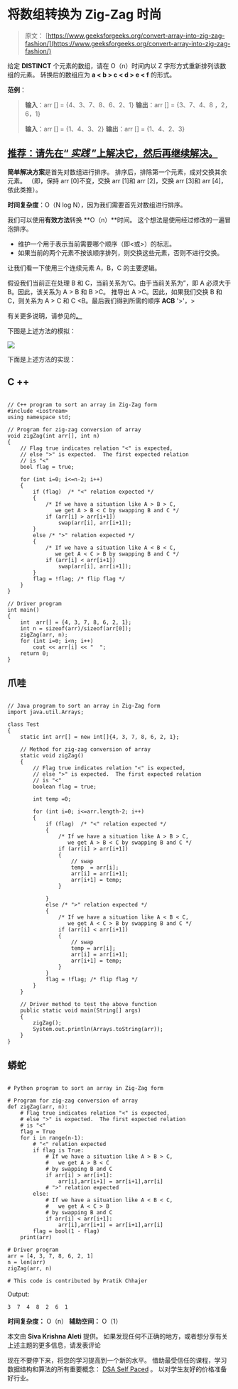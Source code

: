 # 将数组转换为 Zig-Zag 时尚

> 原文： [https://www.geeksforgeeks.org/convert-array-into-zig-zag-fashion/](https://www.geeksforgeeks.org/convert-array-into-zig-zag-fashion/)

给定 **DISTINCT** 个元素的数组，请在 O（n）时间内以 Z 字形方式重新排列该数组的元素。 转换后的数组应为 **a < b > c < d > e < f** 的形式。

**范例**：

> **输入**：arr [] = {4、3、7、8、6、2、1}
> **输出**：arr [] = {3、7、4、8 ，2，6，1}
> 
> **输入**：arr [] = {1、4、3、2}
> **输出**：arr [] = {1、4、2、3}

## [推荐：请先在“ ***<u>实践</u>*** ”上解决它，然后再继续解决。](https://practice.geeksforgeeks.org/problems/convert-array-into-zig-zag-fashion/0)

**简单解决方案**是首先对数组进行排序。 排序后，排除第一个元素，成对交换其余元素。 （即，保持 arr [0]不变，交换 arr [1]和 arr [2]，交换 arr [3]和 arr [4]，依此类推）。

**时间复杂度**：O（N log N），因为我们需要首先对数组进行排序。

我们可以使用**有效方法**转换 **O（n）**时间。 这个想法是使用经过修改的一遍冒泡排序。

*   维护一个用于表示当前需要哪个顺序（即<或>）的标志。
*   如果当前的两个元素不按该顺序排列，则交换这些元素，否则不进行交换。

让我们看一下使用三个连续元素 A，B，C 的主要逻辑。

假设我们当前正在处理 B 和 C，当前关系为'C。由于当前关系为”，即 A 必须大于 B。因此，该关系为 A > B 和 B >C。 推导出 A >C。因此，如果我们交换 B 和 C，则关系为 A > C 和 C <B。最后我们得到所需的顺序 **ACB** '>'，>

有关更多说明，请参见的[。](http://geeksquiz.com/converting-an-array-of-integers-into-zig-zag-fashion/)

下图是上述方法的模拟：

![](img/c5eafbd41691a7b19f82225e18f3e1a7.png)

下面是上述方法的实现：

## C ++

```

// C++ program to sort an array in Zig-Zag form 
#include <iostream> 
using namespace std; 

// Program for zig-zag conversion of array 
void zigZag(int arr[], int n) 
{ 
    // Flag true indicates relation "<" is expected, 
    // else ">" is expected.  The first expected relation 
    // is "<" 
    bool flag = true; 

    for (int i=0; i<=n-2; i++) 
    { 
        if (flag)  /* "<" relation expected */
        { 
            /* If we have a situation like A > B > C, 
               we get A > B < C by swapping B and C */
            if (arr[i] > arr[i+1]) 
                swap(arr[i], arr[i+1]); 
        } 
        else /* ">" relation expected */
        { 
            /* If we have a situation like A < B < C, 
               we get A < C > B by swapping B and C */
            if (arr[i] < arr[i+1]) 
                swap(arr[i], arr[i+1]); 
        } 
        flag = !flag; /* flip flag */
    } 
} 

// Driver program 
int main() 
{ 
    int  arr[] = {4, 3, 7, 8, 6, 2, 1}; 
    int n = sizeof(arr)/sizeof(arr[0]); 
    zigZag(arr, n); 
    for (int i=0; i<n; i++) 
        cout << arr[i] << "  "; 
    return 0; 
} 

```

## 爪哇

```

// Java program to sort an array in Zig-Zag form 
import java.util.Arrays; 

class Test 
{ 
    static int arr[] = new int[]{4, 3, 7, 8, 6, 2, 1}; 

    // Method for zig-zag conversion of array 
    static void zigZag() 
    { 
        // Flag true indicates relation "<" is expected, 
        // else ">" is expected.  The first expected relation 
        // is "<" 
        boolean flag = true; 

        int temp =0; 

        for (int i=0; i<=arr.length-2; i++) 
        { 
            if (flag)  /* "<" relation expected */
            { 
                /* If we have a situation like A > B > C, 
                   we get A > B < C by swapping B and C */
                if (arr[i] > arr[i+1]) 
                { 
                    // swap 
                    temp  = arr[i]; 
                    arr[i] = arr[i+1]; 
                    arr[i+1] = temp; 
                } 

            } 
            else /* ">" relation expected */
            { 
                /* If we have a situation like A < B < C, 
                   we get A < C > B by swapping B and C */
                if (arr[i] < arr[i+1]) 
                { 
                    // swap 
                    temp = arr[i]; 
                    arr[i] = arr[i+1]; 
                    arr[i+1] = temp; 
                } 
            } 
            flag = !flag; /* flip flag */
        } 
    } 

    // Driver method to test the above function 
    public static void main(String[] args)  
    { 
        zigZag(); 
        System.out.println(Arrays.toString(arr)); 
    } 
} 

```

## 蟒蛇

```

# Python program to sort an array in Zig-Zag form 

# Program for zig-zag conversion of array 
def zigZag(arr, n): 
    # Flag true indicates relation "<" is expected, 
    # else ">" is expected.  The first expected relation 
    # is "<" 
    flag = True
    for i in range(n-1): 
        # "<" relation expected 
        if flag is True: 
            # If we have a situation like A > B > C, 
            #   we get A > B < C  
            # by swapping B and C 
            if arr[i] > arr[i+1]: 
                arr[i],arr[i+1] = arr[i+1],arr[i] 
            # ">" relation expected 
        else: 
            # If we have a situation like A < B < C, 
            #   we get A < C > B 
            # by swapping B and C     
            if arr[i] < arr[i+1]: 
                arr[i],arr[i+1] = arr[i+1],arr[i] 
        flag = bool(1 - flag) 
    print(arr) 

# Driver program 
arr = [4, 3, 7, 8, 6, 2, 1] 
n = len(arr) 
zigZag(arr, n) 

# This code is contributed by Pratik Chhajer 

```

Output:

```
3  7  4  8  2  6  1 
```

**时间复杂度：** O（n）
**辅助空间：** O（1）

本文由 **Siva Krishna Aleti** 提供。 如果发现任何不正确的地方，或者想分享有关上述主题的更多信息，请发表评论

现在不要停下来，将您的学习提高到一个新的水平。 借助最受信任的课程，学习数据结构和算法的所有重要概念： [DSA Self Paced](https://practice.geeksforgeeks.org/courses/dsa-self-paced?utm_source=geeksforgeeks&utm_medium=article&utm_campaign=gfg_article_dsa_content_bottom) 。 以对学生友好的价格准备好行业。